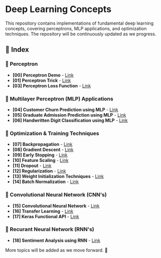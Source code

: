 # Deep Learning Concepts  

This repository contains implementations of fundamental deep learning concepts, covering perceptrons, MLP applications, and optimization techniques. The repository will be continuously updated as we progress.  

## 📂 Index  

### 🔹 Perceptron  
- **[00] Perceptron Demo** - [Link](./00_Perceptron_demo/)  
- **[01] Perceptron Trick** - [Link](./01_Perceptron_Trick/)  
- **[03] Perceptron Loss Function** - [Link](./03_Perceptron_Loss_Function/)  

### 🔹 Multilayer Perceptron (MLP) Applications  
- **[04] Customer Churn Prediction using MLP** - [Link](./04_Customer_churn_prediction_using_MLP/)  
- **[05] Graduate Admission Prediction using MLP** - [Link](./05_Gradudate_Admission_Prediction_using_MLP/)  
- **[06] Handwritten Digit Classification using MLP** - [Link](./06_handwritten_digit_classification_using_MLP/)  

### 🔹 Optimization & Training Techniques  
- **[07] Backpropagation** - [Link](./07_Backpropogation/)  
- **[08] Gradient Descent** - [Link](./08_Gradient_Descent/)  
- **[09] Early Stopping** - [Link](./09_Early_Stopping/)  
- **[10] Feature Scaling** - [Link](./10_Feature_Scalling/)  
- **[11] Dropout** - [Link](./11_Dropout/)  
- **[12] Regularization** - [Link](./12_Regularization/)  
- **[13] Weight Initialization Techniques** - [Link](./13_Weight_Initialization_Techniques/)  
- **[14] Batch Normalization** - [Link](./14_Batch_Normalization/) 

### 🔹 Convolutional Neural Network (CNN's)
- **[15] Convolutional Neural Network** - [Link](./15_CNN/) 
- **[16] Transfer Learning** - [Link](./16_Transfer_Learning/) 
- **[17] Keras Functional API** - [Link](./17_Keras_Functional_API/) 


### 🔹 Recurant Neural Network (RNN's)
- **[18] Sentiment Analysis using RNN** - [Link](./18_RNN_Sentimnet_Analysis/) 

More topics will be added as we move forward. 🚀  
